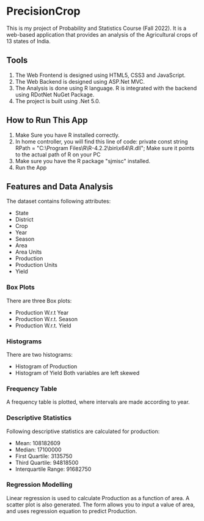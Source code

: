 # PrecisionCrop
This is my project of Probability and Statistics Course (Fall 2022). It is a web-based application that provides an analysis of the Agricultural crops of 13 states of India. 
## Tools 
 1. The Web Frontend is designed using HTML5, CSS3 and JavaScript.
 2. The Web Backend is designed using ASP.Net MVC.
 3. The Analysis is done using R language. R is integrated with the backend using RDotNet NuGet Package.
 4. The project is built using .Net 5.0.
## How to Run This App
 1. Make Sure you have R installed correctly.
 2. In home controller, you will find this line of code:
    private const string RPath = "C:\\Program Files\\R\\R-4.2.2\\bin\\x64\\R.dll";
    Make sure it points to the actual path of R on your PC
4. Make sure you have the R package "sjmisc" installed.
5. Run the App

## Features and Data Analysis
The dataset contains following attributes:
- State
- District
- Crop
- Year
- Season
- Area
- Area Units
- Production
- Production Units
- Yield

### Box Plots
There are three Box plots:
* Production W.r.t Year
* Production W.r.t. Season
* Production W.r.t. Yield

### Histograms
There are two histograms:
* Histogram of Production
* Histogram of Yield
Both variables are left skewed

### Frequency Table
A frequency table is plotted, where intervals are made according to year.

### Descriptive Statistics
Following descriptive statistics are calculated for production:
- Mean: 108182609
- Median: 17100000
- First Quartile: 3135750
- Third Quartile: 94818500
- Interquartile Range: 91682750

### Regression Modelling
Linear regression is used to calculate Production as a function of area. A scatter plot is also generated. The form allows you to input a value of area, and uses regression equation to predict Production.
